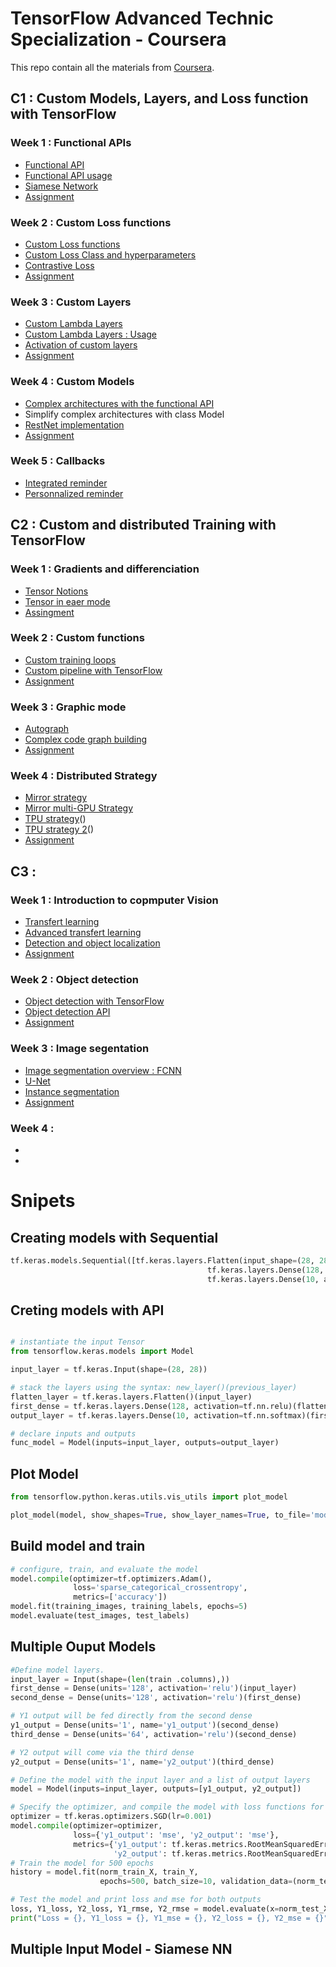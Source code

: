 # TensorFlow Advanced Technic Specialization - Coursera

This repo contain all the materials from [Coursera](https://www.coursera.org/specializations/tensorflow-advanced-techniques).

## C1 :  Custom Models, Layers, and Loss function with TensorFlow

### Week 1 : Functional APIs

- [Functional API](./C1/week_1/C1_W1_Lab_1_functional-practice.ipynb)
- [Functional API usage](./C1/week_1/C1_W1_Lab_2_multi-output.ipynb)
- [Siamese Network](./C1/week_1/C1_W1_Lab_3_siamese-network.ipynb)
- [Assignment](./C1/week_1/C1W1_Assignment.ipynb)


### Week 2 : Custom Loss functions

- [Custom Loss functions](./C1/week_2/C1_W2_Lab_1_huber-loss.ipynb)
- [Custom Loss Class and hyperparameters](./C1/week_2/C1_W2_Lab_2_huber-object-loss.ipynb)
- [Contrastive Loss](./C1/week_2/C1_W1_Lab_3_siamese-network.ipynb)
- [Assignment](./C1/week_2/C1W2_Assignment.ipynb)



### Week 3 : Custom Layers

- [Custom Lambda Layers](./C1/week_3/C1_W3_Lab_1_lambda-layer.ipynb)
- [Custom Lambda Layers : Usage](./C1/week_3/C1_W3_Lab_2_custom-dense-layer.ipynb)
- [Activation of custom layers](./C1/week_3/C1_W3_Lab_3_custom-layer-activation.ipynb)
- [Assignment](./C1/week_3/C1W3_Assignment.ipynb)


### Week 4 : Custom Models

- [Complex architectures with the functional API](./C1/week_4/C1_W4_Lab_1_basic-model.ipynb )
- Simplify complex architectures with class Model
- [RestNet implementation](./C1/week_4/C1_W4_Lab_2_resnet-example.ipynb)
- [Assignment](./C1/week_4/C1W4_Assignment.ipynb)


### Week 5 : Callbacks

- [Integrated reminder](./C1/week_5/C1_W5_Lab_1_exploring-callbacks.ipynb)
- [Personnalized reminder](./C1/week_5/C1_W5_Lab_2_custom-callbacks.ipynb)

## C2 : Custom and distributed  Training with TensorFlow

### Week 1 : Gradients and differenciation 

- [Tensor Notions](./C2/week_1/C2_W1_Lab_1_basic-tensors.ipynb)
- [Tensor in eaer mode](./C2/week_1/C2_W1_Lab_2_gradient-tape-basics.ipynb)
- [Assingment](./C2/week_1/C2W1_Assignment.ipynb)

### Week 2 : Custom functions

- [Custom training loops](./C2/week_2/C2_W2_Lab_1_training-basics.ipynb)
- [Custom pipeline with TensorFlow](./C2/week_2/C2_W2_Lab_2_training-categorical.ipynb)
- [Assignment](./C2/week_2/C2W2_Assignment.ipynb)

### Week 3 : Graphic mode

- [Autograph](./C2/week_3/C2_W3_Lab_1_autograph-basics.ipynb)
- [Complex code graph building](./C2/week_3/C2_W3_Lab_2-graphs-for-complex-code.ipynb)
- [Assignment](./C2/week_3/C2W3_Assignment.ipynb)

### Week 4 : Distributed Strategy

- [Mirror strategy](./C2/week_4/C2_W4_Lab_1_basic-mirrored-strategy.ipynb)
- [Mirror multi-GPU Strategy](./C2/week_4/C2_W4_Lab_2_multi-GPU-mirrored-strategy.ipynb)
- [TPU strategy](./C2/week_4/C2_W4_Lab_3_using-TPU-strategy.ipynb)()
- [TPU strategy 2](./C2/week_4/C2_W4_Lab_4_one-device-strategy.ipynb)()
- [Assignment](./C2/week_4/C2W4_Assignment.ipynb)

## C3 : 

### Week 1 : Introduction to copmputer Vision

- [Transfert learning](./C3/week_1/C3_W1_Lab_1_transfer_learning_cats_dogs.ipynb)
- [Advanced transfert learning](./C3/week_1/C3_W1_Lab_2_Transfer_Learning_CIFAR_10.ipynb)
- [Detection and object localization](./C3/week_1/C3_W1_Lab_3_Object_Localization.ipynb)
- [Assignment](./C3/week_1/C3W1_Assignment.ipynb)

### Week 2 : Object detection

- [Object detection with TensorFlow](./C3/week_2/C3_W2_Lab_1_Simple_Object_Detection.ipynb)
- [Object detection API](./C3/week_2/C3_W2_Lab_2_Object_Detection.ipynb)
- [Assignment](./C3/week_2/C3W2_Assignment.ipynb)

### Week 3 : Image segentation

- [Image segmentation overview : FCNN](./C3/week_3/C3_W3_Lab_1_VGG16-FCN8-CamVid.ipynb)
- [U-Net](./C3/week_3/C3_W3_Lab_2_OxfordPets_UNet.ipynb)
- [Instance segmentation](./C3/week_3/C3_W3_Lab_3_Mask_RCNN_ImageSegmentation.ipynb)
- [Assignment](./C3/week_3/C3W3_Assignment.ipynb)

### Week 4 : 

-
-


# Snipets

## Creating models with Sequential

```python
tf.keras.models.Sequential([tf.keras.layers.Flatten(input_shape=(28, 28)),
                                            tf.keras.layers.Dense(128, activation=tf.nn.relu),
                                            tf.keras.layers.Dense(10, activation=tf.nn.softmax)])
```

## Creting models with API

```python

# instantiate the input Tensor
from tensorflow.keras.models import Model

input_layer = tf.keras.Input(shape=(28, 28))

# stack the layers using the syntax: new_layer()(previous_layer)
flatten_layer = tf.keras.layers.Flatten()(input_layer)
first_dense = tf.keras.layers.Dense(128, activation=tf.nn.relu)(flatten_layer)
output_layer = tf.keras.layers.Dense(10, activation=tf.nn.softmax)(first_dense)

# declare inputs and outputs
func_model = Model(inputs=input_layer, outputs=output_layer)
```


## Plot Model

```python
from tensorflow.python.keras.utils.vis_utils import plot_model

plot_model(model, show_shapes=True, show_layer_names=True, to_file='model.png')
```

## Build model and train

```python
# configure, train, and evaluate the model
model.compile(optimizer=tf.optimizers.Adam(),
              loss='sparse_categorical_crossentropy',
              metrics=['accuracy'])
model.fit(training_images, training_labels, epochs=5)
model.evaluate(test_images, test_labels)
```
## Multiple Ouput Models

```python
#Define model layers.
input_layer = Input(shape=(len(train .columns),))
first_dense = Dense(units='128', activation='relu')(input_layer)
second_dense = Dense(units='128', activation='relu')(first_dense)

# Y1 output will be fed directly from the second dense
y1_output = Dense(units='1', name='y1_output')(second_dense)
third_dense = Dense(units='64', activation='relu')(second_dense)

# Y2 output will come via the third dense
y2_output = Dense(units='1', name='y2_output')(third_dense)

# Define the model with the input layer and a list of output layers
model = Model(inputs=input_layer, outputs=[y1_output, y2_output])

# Specify the optimizer, and compile the model with loss functions for both outputs
optimizer = tf.keras.optimizers.SGD(lr=0.001)
model.compile(optimizer=optimizer,
              loss={'y1_output': 'mse', 'y2_output': 'mse'},
              metrics={'y1_output': tf.keras.metrics.RootMeanSquaredError(),
                       'y2_output': tf.keras.metrics.RootMeanSquaredError()})
# Train the model for 500 epochs
history = model.fit(norm_train_X, train_Y,
                    epochs=500, batch_size=10, validation_data=(norm_test_X, test_Y))

# Test the model and print loss and mse for both outputs
loss, Y1_loss, Y2_loss, Y1_rmse, Y2_rmse = model.evaluate(x=norm_test_X, y=test_Y)
print("Loss = {}, Y1_loss = {}, Y1_mse = {}, Y2_loss = {}, Y2_mse = {}".format(loss, Y1_loss, Y1_rmse, Y2_loss, Y2_rmse))
```

## Multiple Input Model - Siamese NN

```python

```




